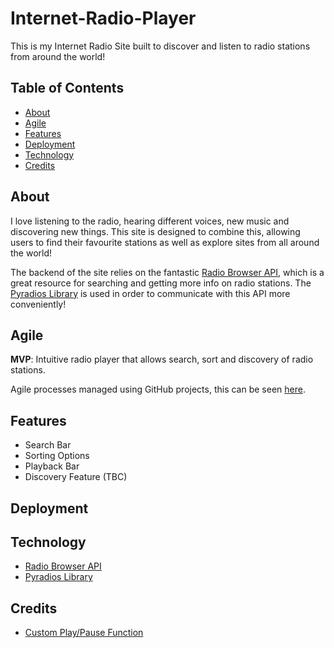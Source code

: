 # Internet-Radio-Player
This is my Internet Radio Site built to discover and listen to radio stations from around the world!

## Table of Contents
- [About](#about)
- [Agile](#agile-implementation)
- [Features](#features)
- [Deployment](#deployment)
- [Technology](#technology)
- [Credits](#credits)

## About 
I love listening to the radio, hearing different voices, new music and discovering new things. This site is designed to combine this, allowing users to find their favourite stations as well as explore sites from all around the world!

The backend of the site relies on the fantastic [Radio Browser API](https://api.radio-browser.info/), which is a great resource for searching and getting more info on radio stations. The [Pyradios Library](https://pypi.org/project/pyradios/) is used in order to communicate with this API more conveniently!

## Agile 

**MVP**: Intuitive radio player that allows search, sort and discovery of radio stations.

Agile processes managed using GitHub projects, this can be seen [here](https://github.com/users/eosull/projects/9).

## Features
- Search Bar
- Sorting Options
- Playback Bar
- Discovery Feature (TBC)

## Deployment

## Technology
- [Radio Browser API](https://api.radio-browser.info/)
- [Pyradios Library](https://pypi.org/project/pyradios/)

## Credits
- [Custom Play/Pause Function](https://css-tricks.com/lets-create-a-custom-audio-player/#aa-display-the-audio-duration)
